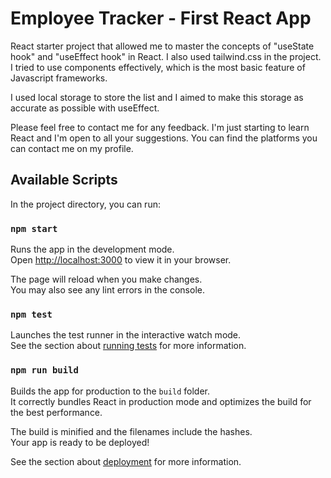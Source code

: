 # Employee Tracker - First React App 

React starter project that allowed me to master the concepts of "useState hook" and "useEffect hook" in React. I also used tailwind.css in the project. I tried to use components effectively, which is the most basic feature of Javascript frameworks.

I used local storage to store the list and I aimed to make this storage as accurate as possible with useEffect.

Please feel free to contact me for any feedback. I'm just starting to learn React and I'm open to all your suggestions. You can find the platforms you can contact me on my profile.

## Available Scripts

In the project directory, you can run:

### `npm start`

Runs the app in the development mode.\
Open [http://localhost:3000](http://localhost:3000) to view it in your browser.

The page will reload when you make changes.\
You may also see any lint errors in the console.

### `npm test`

Launches the test runner in the interactive watch mode.\
See the section about [running tests](https://facebook.github.io/create-react-app/docs/running-tests) for more information.

### `npm run build`

Builds the app for production to the `build` folder.\
It correctly bundles React in production mode and optimizes the build for the best performance.

The build is minified and the filenames include the hashes.\
Your app is ready to be deployed!

See the section about [deployment](https://facebook.github.io/create-react-app/docs/deployment) for more information.
